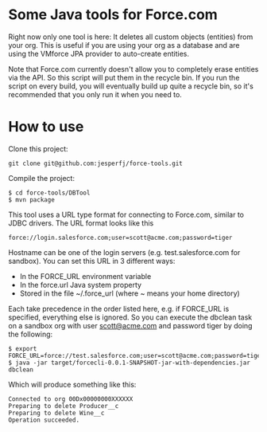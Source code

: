 # Some Java tools for Force.com

Right now only one tool is here: It deletes all custom objects (entities) from your org. This is useful if you are using your org as a database and are using the VMforce JPA provider to auto-create entities.

Note that Force.com currently doesn't allow you to completely erase entities via the API. So this script will put them in the recycle bin. If you run the script on every build, you will eventually build up quite a recycle bin, so it's recommended that you only run it when you need to.

# How to use

Clone this project:

	git clone git@github.com:jesperfj/force-tools.git

Compile the project:

	$ cd force-tools/DBTool
	$ mvn package

This tool uses a URL type format for connecting to Force.com, similar to JDBC drivers. The URL format looks like this

	force://login.salesforce.com;user=scott@acme.com;password=tiger

Hostname can be one of the login servers (e.g. test.salesforce.com for sandbox). You can set this URL in 3 different ways:

* In the FORCE_URL environment variable
* In the force.url Java system property
* Stored in the file ~/.force_url (where ~ means your home directory)

Each take precedence in the order listed here, e.g. if FORCE_URL is specified, everything else is ignored. So you can execute the dbclean task on a sandbox org with user scott@acme.com and password tiger by doing the following:

	$ export FORCE_URL=force://test.salesforce.com;user=scott@acme.com;password=tiger
	$ java -jar target/forcecli-0.0.1-SNAPSHOT-jar-with-dependencies.jar dbclean

Which will produce something like this:

	Connected to org 00Dx00000000XXXXXX
	Preparing to delete Producer__c
	Preparing to delete Wine__c
	Operation succeeded.


